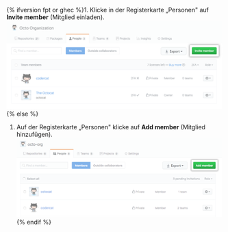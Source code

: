 {% ifversion fpt or ghec %}1. Klicke in der Registerkarte „Personen" auf **Invite member** (Mitglied einladen).
  ![Schaltfläche „Invite member" (Mitglieder Einladen)](/assets/images/help/organizations/people-tab-invite-member.png){% else %}
1. Auf der Registerkarte „Personen" klicke auf **Add member** (Mitglied hinzufügen). ![Add member button](/assets/images/help/organizations/people-tab-invite-member-ghe.png){% endif %}
